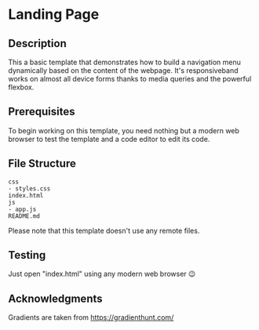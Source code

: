 # Landing Page

## Description

This a basic template that demonstrates how to build a navigation menu dynamically based on the content of the webpage. It's responsiveband works on almost all device forms thanks to media queries and the powerful flexbox.

## Prerequisites

To begin working on this template, you need nothing but a modern web browser to test the template and a code editor to edit its code.

## File Structure

```
css
- styles.css    
index.html
js
- app.js
README.md

```

Please note that this template doesn't use any remote files.

## Testing

Just open "index.html" using any modern web browser 😉

## Acknowledgments

Gradients are taken from https://gradienthunt.com/